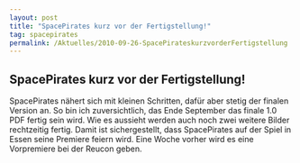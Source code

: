 ```yaml
---
layout: post
title: "SpacePirates kurz vor der Fertigstellung!"
tag: spacepirates
permalink: /Aktuelles/2010-09-26-SpacePirateskurzvorderFertigstellung
---
```


## SpacePirates kurz vor der Fertigstellung!

SpacePirates nähert sich mit kleinen Schritten, dafür aber stetig der finalen Version an. So bin ich zuversichtlich, das Ende September das finale 1.0 PDF fertig sein wird. Wie es aussieht werden auch noch zwei weitere Bilder rechtzeitig fertig. Damit ist sichergestellt, dass SpacePirates auf der Spiel in Essen seine Premiere feiern wird. Eine Woche vorher wird es eine Vorpremiere bei der Reucon geben.


